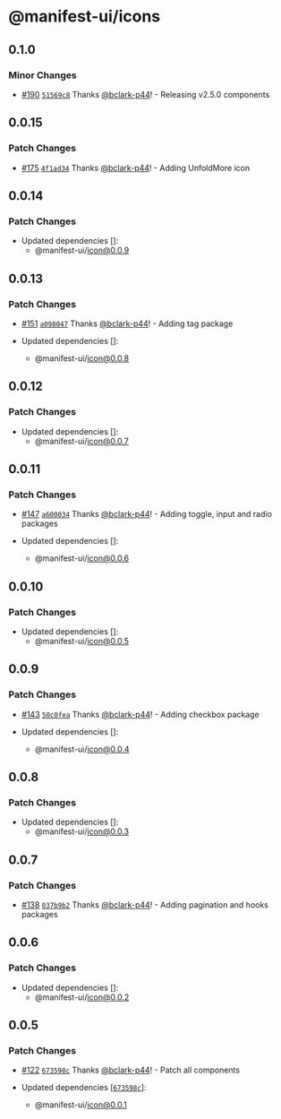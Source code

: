 # @manifest-ui/icons

## 0.1.0

### Minor Changes

- [#190](https://github.com/project44/manifest-ui/pull/190) [`51569c8`](https://github.com/project44/manifest-ui/commit/51569c80ae817503a1b16aec80b917f65fbd84fe) Thanks [@bclark-p44](https://github.com/bclark-p44)! - Releasing v2.5.0 components

## 0.0.15

### Patch Changes

- [#175](https://github.com/project44/manifest-ui/pull/175) [`4f1ad34`](https://github.com/project44/manifest-ui/commit/4f1ad34139a0a0bb4839d5aa3a2f499967da5949) Thanks [@bclark-p44](https://github.com/bclark-p44)! - Adding UnfoldMore icon

## 0.0.14

### Patch Changes

- Updated dependencies []:
  - @manifest-ui/icon@0.0.9

## 0.0.13

### Patch Changes

- [#151](https://github.com/project44/manifest-ui/pull/151) [`a098047`](https://github.com/project44/manifest-ui/commit/a098047c9eb021b31e2794b19ce86d5eee1f93d0) Thanks [@bclark-p44](https://github.com/bclark-p44)! - Adding tag package

- Updated dependencies []:
  - @manifest-ui/icon@0.0.8

## 0.0.12

### Patch Changes

- Updated dependencies []:
  - @manifest-ui/icon@0.0.7

## 0.0.11

### Patch Changes

- [#147](https://github.com/project44/manifest-ui/pull/147) [`a600034`](https://github.com/project44/manifest-ui/commit/a600034fc95cf1ab7c9c897077eefe0b3c6fff8c) Thanks [@bclark-p44](https://github.com/bclark-p44)! - Adding toggle, input and radio packages

- Updated dependencies []:
  - @manifest-ui/icon@0.0.6

## 0.0.10

### Patch Changes

- Updated dependencies []:
  - @manifest-ui/icon@0.0.5

## 0.0.9

### Patch Changes

- [#143](https://github.com/project44/manifest-ui/pull/143) [`50c0fea`](https://github.com/project44/manifest-ui/commit/50c0feae2c35746a8c95ad3ef6f9b319884d4e2f) Thanks [@bclark-p44](https://github.com/bclark-p44)! - Adding checkbox package

- Updated dependencies []:
  - @manifest-ui/icon@0.0.4

## 0.0.8

### Patch Changes

- Updated dependencies []:
  - @manifest-ui/icon@0.0.3

## 0.0.7

### Patch Changes

- [#138](https://github.com/project44/manifest-ui/pull/138) [`037b9b2`](https://github.com/project44/manifest-ui/commit/037b9b20937808e025b02658ab19267bdca7f8c1) Thanks [@bclark-p44](https://github.com/bclark-p44)! - Adding pagination and hooks packages

## 0.0.6

### Patch Changes

- Updated dependencies []:
  - @manifest-ui/icon@0.0.2

## 0.0.5

### Patch Changes

- [#122](https://github.com/project44/manifest-ui/pull/122) [`673598c`](https://github.com/project44/manifest-ui/commit/673598c6ae79e667f2933a8adaf9fd763998e464) Thanks [@bclark-p44](https://github.com/bclark-p44)! - Patch all components

- Updated dependencies [[`673598c`](https://github.com/project44/manifest-ui/commit/673598c6ae79e667f2933a8adaf9fd763998e464)]:
  - @manifest-ui/icon@0.0.1
